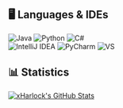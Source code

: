 ## 🖥️ Languages & IDEs
![Java](https://img.shields.io/badge/Language-Java-yellow?style=flat&logo=java)
![Python](https://img.shields.io/badge/Language-Python-blue?style=flat&logo=python)
![C#](https://img.shields.io/badge/Language-C%23-green?style=flat&logo=csharp)
<br>
![IntelliJ IDEA](https://img.shields.io/badge/IDE-Eclipse-darkblue?style=flat&logo=intellijidea)
![PyCharm](https://img.shields.io/badge/IDE-PyCharm-yellowgreen?style=flat&logo=pycharm)
![VS](https://img.shields.io/badge/IDE-Visual%20Studio-purple?style=flat&logo=Visual%20Studio)

## 📊 Statistics
[![xHarlock's GitHub Stats](https://github-readme-stats.vercel.app/api?username=xHarlock&show_icons=true&theme=tokyonight)](https://github.com/anuraghazra/github-readme-stats)
